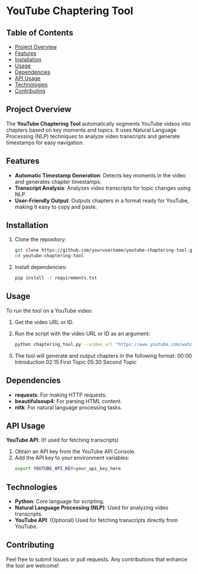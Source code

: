 # YouTube Chaptering Tool

## Table of Contents

- [Project Overview](#project-overview)
- [Features](#features)
- [Installation](#installation)
- [Usage](#usage)
- [Dependencies](#dependencies)
- [API Usage](#api-usage)
- [Technologies](#technologies)
- [Contributing](#contributing)


## Project Overview

The **YouTube Chaptering Tool** automatically segments YouTube videos into chapters based on key moments and topics. It uses Natural Language Processing (NLP) techniques to analyze video transcripts and generate timestamps for easy navigation.

## Features

- **Automatic Timestamp Generation**: Detects key moments in the video and generates chapter timestamps.
- **Transcript Analysis**: Analyzes video transcripts for topic changes using NLP.
- **User-Friendly Output**: Outputs chapters in a format ready for YouTube, making it easy to copy and paste.

## Installation

1. Clone the repository:
   ```bash
   git clone https://github.com/yourusername/youtube-chaptering-tool.git
   cd youtube-chaptering-tool
2. Install dependencies:
   ```bash
   pip install -r requirements.txt

## Usage

To run the tool on a YouTube video:

1. Get the video URL or ID.

2. Run the script with the video URL or ID as an argument:
   ```bash
   python chaptering_tool.py --video_url "https://www.youtube.com/watch?v=example"
3. The tool will generate and output chapters in the following format:
   00:00 Introduction
   02:15 First Topic
   05:30 Second Topic
## Dependencies

- **requests**: For making HTTP requests.
- **beautifulsoup4**: For parsing HTML content.
- **nltk**: For natural language processing tasks.

## API Usage

**YouTube API**: (If used for fetching transcripts)

1. Obtain an API key from the YouTube API Console.
2. Add the API key to your environment variables:
   ```bash
   export YOUTUBE_API_KEY=your_api_key_here
## Technologies

- **Python**: Core language for scripting.
- **Natural Language Processing (NLP)**: Used for analyzing video transcripts.
- **YouTube API**: (Optional) Used for fetching transcripts directly from YouTube.

## Contributing

Feel free to submit issues or pull requests. Any contributions that enhance the tool are welcome! 




   
